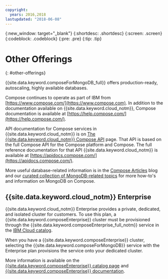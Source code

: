 ```yaml
---
copyright:
  years: 2016,2018
lastupdated: "2018-06-08"
---
```


{:new_window: target="_blank"}
{:shortdesc: .shortdesc}
{:screen: .screen}
{:codeblock: .codeblock}
{:pre: .pre}
{:tip: .tip}

# Other Offerings
{: #other-offerings}

{{site.data.keyword.composeForMongoDB_full}} offers production-ready, autoscaling, highly available databases.

Compose continues to operate as part of IBM from [https://www.compose.com/](https://www.compose.com). In addition to the documentation available on {{site.data.keyword.cloud_notm}}, Compose documentation is available at [https://help.compose.com/](https://help.compose.com/).

API documentation for Compose services in {{site.data.keyword.cloud_notm}} is on [The {{site.data.keyword.cloud_notm}} Compose API](https://www.compose.com/articles/the-ibm-cloud-compose-api/) page. That API is based on the full Compose API for the Compose platform and Compose. The full reference documentation for that API {{site.data.keyword.cloud_notm}} is available at [https://apidocs.compose.com/](https://apidocs.compose.com/).

More useful database-related information is in the [Compose Articles](https://www.compose.com/articles/) blog and our [curated collection of MongoDB-related topics](https://www.compose.com/articles/curated-collection-mongodb/) for more how-to's and information on MongoDB on Compose.

## {{site.data.keyword.cloud_notm}} Enterprise

{{site.data.keyword.cloud_notm}} Enterprise provides a private, dedicated, and isolated cluster for customers. To use this plan, a {{site.data.keyword.composeEnterprise}} cluster must be provisioned through the {{site.data.keyword.composeEnterprise_full_notm}} service in the [IBM Cloud catalog](https://console.{DomainName}.net/catalog/).

When you have a {{site.data.keyword.composeEnterprise}} cluster, selecting the {{site.data.keyword.composeForMongoDB}} service with the Enterprise plan provisions the service onto your dedicated cluster. 

More information is available on the [{{site.data.keyword.composeEnterprise}} catalog page](https://console.{DomainName}/catalog/services/compose-enterprise) and [{{site.data.keyword.composeEnterprise}} documentation](https://console.{DomainName}/docs/services/ComposeEnterprise/index.html).
